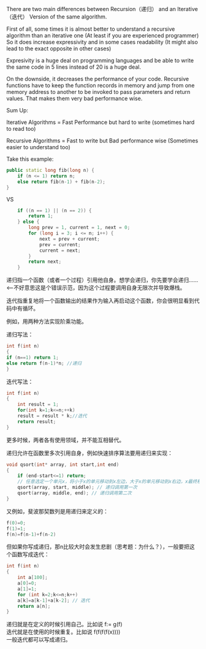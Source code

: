 There are two main differences between Recursion（递归） and an Iterative（迭代） Version of the same algorithm.  
  
First of all, some times it is almost better to understand a recursive algorithm than an iterative one (At least if you are experienced programmer) So it does increase expressivity and in some cases readability (It might also lead to the exact opposite in other cases)  
  
Expresivity is a huge deal on programming languages and be able to write the same code in 5 lines instead of 20 is a huge deal.  
  
On the downside, it decreases the performance of your code. Recursive functions have to keep the function records in memory and jump from one memory address to another to be invoked to pass parameters and return values. That makes them very bad performance wise.  
  
Sum Up:  

Iterative Algorithms = Fast Performance but hard to write (sometimes hard to read too)  
  
Recursive Algorithms = Fast to write but Bad performance wise (Sometimes easier to understand too)  
  
  
Take this example:  
```cpp
public static long fib(long n) {
    if (n <= 1) return n;
    else return fib(n-1) + fib(n-2);
}
```
VS  
```cpp
    if ((n == 1) || (n == 2)) {
        return 1;
    } else {
        long prev = 1, current = 1, next = 0;
        for (long i = 3; i <= n; i++) {
            next = prev + current;
            prev = current;
            current = next;
        }
        return next;
    }
```
  
  
  






递归指一个函数（或者一个过程）引用他自身。想学会递归，你先要学会递归…… <--不好意思这是个错误示范，因为这个过程要调用自身无限次并导致爆栈。  
  
迭代指重复地将一个函数输出的结果作为输入再启动这个函数，你会很明显看到代码中有循环。  
  
例如，用两种方法实现阶乘功能。  


递归写法：  
```cpp
int f(int n)
{
if (n==1) return 1;
else return f(n-1)*n; //递归
}
```

迭代写法：  
```cpp
int f(int n)
{
    int result = 1;
    for(int k=1;k<=n;++k)
    result = result * k;//迭代
    return result;
}
```
  
更多时候，两者各有使用领域，并不能互相替代。  
  
递归允许在函数里多次引用自身，例如快速排序算法要用递归来实现：  
```cpp
void qsort(int* array, int start,int end)
{
    if (end-start<=1) return;
    // 任意选定一个单元x，将小于x的单元移动到x左边，大于x的单元移动到x右边，x最终移动到位置middle
    qsort(array, start, middle); // 递归调用第一次
    qsort(array, middle, end); // 递归调用第二次
}
```
  
又例如，斐波那契数列是用递归来定义的：  
```cpp
f(0)=0;
f(1)=1;
f(n)=f(n-1)+f(n-2)
```
但如果你写成递归，那n比较大时会发生悲剧（思考题：为什么？），一般要把这个函数写成迭代：  
```cpp
int f(int n)
{
    int a[100];
    a[0]=0;
    a[1]=1;
    for (int k=2;k<=n;k++)
    a[k]=a[k-1]+a[k-2]; // 迭代
    return a[n];
}
```
  





递归就是在定义的时候引用自己。比如说 f:= g(f)  
迭代就是在使用的时候重复。比如说 f(f(f(f(x))))  
一般迭代都可以写成递归。  
